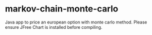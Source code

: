 # markov-chain-monte-carlo
Java app to price an european option with monte carlo method. Please ensure JFree Chart is installed before compiling.

